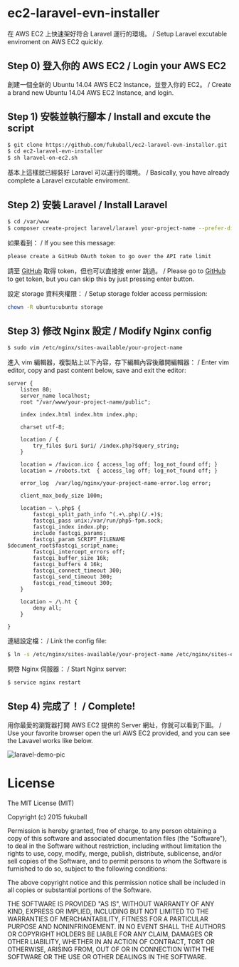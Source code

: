 ec2-laravel-evn-installer
==========

在 AWS EC2 上快速架好符合 Laravel 運行的環境。 / Setup Laravel excutable enviroment on AWS EC2 quickly.

## Step 0) 登入你的 AWS EC2 / Login your AWS EC2

創建一個全新的 Ubuntu 14.04 AWS EC2 Instance，並登入你的 EC2。 / Create a brand new Ubuntu 14.04 AWS EC2 Instance, and login.

## Step 1) 安裝並執行腳本 / Install and excute the script

```bash
$ git clone https://github.com/fukuball/ec2-laravel-evn-installer.git
$ cd ec2-laravel-evn-installer
$ sh laravel-on-ec2.sh
```

基本上這樣就已經裝好 Laravel 可以運行的環境。 / Basically, you have already complete a Laravel excutable enviroment.

## Step 2) 安裝 Laravel / Install Laravel

```bash
$ cd /var/www
$ composer create-project laravel/laravel your-project-name --prefer-dist
```

如果看到： / If you see this message:

```bash
please create a GitHub OAuth token to go over the API rate limit
```

請至 [GitHub](https://help.github.com/articles/creating-an-access-token-for-command-line-use/) 取得 token，但也可以直接按 enter 跳過。 / Please go to [GitHub](https://help.github.com/articles/creating-an-access-token-for-command-line-use/) to get token, but you can skip this by just pressing enter button.

設定 storage 資料夾權限： / Setup storage folder access permission:

```bash
chown -R ubuntu:ubuntu storage
```

## Step 3) 修改 Nginx 設定 / Modify Nginx config

```bash
$ sudo vim /etc/nginx/sites-available/your-project-name
```

進入 vim 編輯器，複製貼上以下內容，存下編輯內容後離開編輯器： / Enter vim editor, copy and past content below, save and exit the editor:

```vim
server {
    listen 80;
    server_name localhost;
    root "/var/www/your-project-name/public";

    index index.html index.htm index.php;

    charset utf-8;

    location / {
        try_files $uri $uri/ /index.php?$query_string;
    }

    location = /favicon.ico { access_log off; log_not_found off; }
    location = /robots.txt  { access_log off; log_not_found off; }

    error_log  /var/log/nginx/your-project-name-error.log error;

    client_max_body_size 100m;

    location ~ \.php$ {
        fastcgi_split_path_info ^(.+\.php)(/.+)$;
        fastcgi_pass unix:/var/run/php5-fpm.sock;
        fastcgi_index index.php;
        include fastcgi_params;
        fastcgi_param SCRIPT_FILENAME $document_root$fastcgi_script_name;
        fastcgi_intercept_errors off;
        fastcgi_buffer_size 16k;
        fastcgi_buffers 4 16k;
        fastcgi_connect_timeout 300;
        fastcgi_send_timeout 300;
        fastcgi_read_timeout 300;
    }

    location ~ /\.ht {
        deny all;
    }

}
```

連結設定檔： / Link the config file:

```bash
$ ln -s /etc/nginx/sites-available/your-project-name /etc/nginx/sites-enabled/your-project-name
```

開啓 Nginx 伺服器： / Start Nginx server:

```bash
$ service nginx restart
```

## Step 4) 完成了！ / Complete!

用你最愛的瀏覽器打開 AWS EC2 提供的 Server 網址，你就可以看到下圖。 / Use your favorite browser open the url AWS EC2 provided, and you can see the Lavavel works like below.

![laravel-demo-pic](https://raw.github.com/fukuball/ec2-laravel-evn-installer/master/laravel-demo-pic.png)

License
=========
The MIT License (MIT)

Copyright (c) 2015 fukuball

Permission is hereby granted, free of charge, to any person obtaining a copy
of this software and associated documentation files (the "Software"), to deal
in the Software without restriction, including without limitation the rights
to use, copy, modify, merge, publish, distribute, sublicense, and/or sell
copies of the Software, and to permit persons to whom the Software is
furnished to do so, subject to the following conditions:

The above copyright notice and this permission notice shall be included in all
copies or substantial portions of the Software.

THE SOFTWARE IS PROVIDED "AS IS", WITHOUT WARRANTY OF ANY KIND, EXPRESS OR
IMPLIED, INCLUDING BUT NOT LIMITED TO THE WARRANTIES OF MERCHANTABILITY,
FITNESS FOR A PARTICULAR PURPOSE AND NONINFRINGEMENT. IN NO EVENT SHALL THE
AUTHORS OR COPYRIGHT HOLDERS BE LIABLE FOR ANY CLAIM, DAMAGES OR OTHER
LIABILITY, WHETHER IN AN ACTION OF CONTRACT, TORT OR OTHERWISE, ARISING FROM,
OUT OF OR IN CONNECTION WITH THE SOFTWARE OR THE USE OR OTHER DEALINGS IN THE
SOFTWARE.